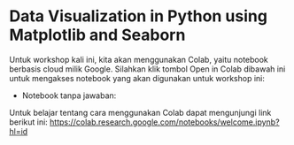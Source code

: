 # Data Visualization in Python using Matplotlib and Seaborn
Untuk workshop kali ini, kita akan menggunakan Colab, yaitu notebook berbasis cloud milik Google. Silahkan klik tombol Open in Colab dibawah ini untuk mengakses notebook yang akan digunakan untuk workshop ini:
- Notebook tanpa jawaban: 

Untuk belajar tentang cara menggunakan Colab dapat mengunjungi link berikut ini: https://colab.research.google.com/notebooks/welcome.ipynb?hl=id
